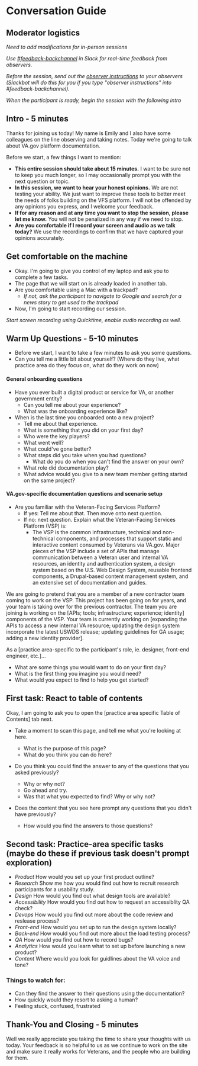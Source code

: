 # Conversation Guide

## Moderator logistics

*Need to add modifications for in-person sessions*

*Use [#feedback-backchannel](https://dsva.slack.com/messages/C40B45NJK/details/) in Slack for real-time feedback from observers.*

*Before the session, send out the [observer instructions](https://github.com/department-of-veterans-affairs/va.gov-team/blob/master/platform/research/during-research/howto-observer-instructions.md) to your observers (Slackbot will do this for you if you type "observer instructions" into #feedback-backchannel).*

*When the participant is ready, begin the session with the following intro*

## Intro - 5 minutes

Thanks for joining us today! My name is Emily and I also have some colleagues on the line observing and taking notes. Today we're going to talk about VA.gov platform documentation. 

Before we start, a few things I want to mention:

- **This entire session should take about 15 minutes.** I want to be sure not to keep you much longer, so I may occasionally prompt you with the next question or topic.
- **In this session, we want to hear your honest opinions.** We are not testing your ability. We just want to improve these tools to better meet the needs of folks building on the VFS platform. I will not be offended by any opinions you express, and I welcome your feedback.
- **If for any reason and at any time you want to stop the session, please let me know.** You will not be penalized in any way if we need to stop.
- **Are you comfortable if I record your screen and audio as we talk today?** We use the recordings to confirm that we have captured your opinions accurately.

## Get comfortable on the machine
* Okay. I'm going to give you control of my laptop and ask you to complete a few tasks.
* The page that we will start on is already loaded in another tab.
* Are you comfortable using a Mac with a trackpad?
    - *If not, ask the participant to navigate to Google and search for a news story to get used to the trackpad*
* Now, I'm going to start recording our session.

*Start screen recording using Quicktime, enable audio recording as well.*

## Warm Up Questions - 5-10 minutes
* Before we start, I want to take a few minutes to ask you some questions.
* Can you tell me a little bit about yourself? (Where do they live, what practice area do they focus on, what do they work on now)

#### General onboarding questions
* Have you ever built a digital product or service for VA, or another government entity?
   * Can you tell me about your experience?
   * What was the onboarding experience like?
* When is the last time you onboarded onto a new project?
   * Tell me about that experience.
   * What is something that you did on your first day?
   * Who were the key players?
   * What went well?
   * What could've gone better?
   * What steps did you take when you had questions?
       * What do you do when you can't find the answer on your own?
   * What role did documentation play?
   * What advice would you give to a new team member getting started on the same project?
   
#### VA.gov-specific documentation questions and scenario setup
* Are you familiar with the Veteran-Facing Services Platform?
    * If yes: Tell me about that. Then move onto next question.
    * If no: next question. Explain what the Veteran-Facing Services Platform (VSP) is:
      * The VSP is the common infrastructure, technical and non-technical components, and processes that support static and interactive content consumed by Veterans via VA.gov. Major pieces of the VSP include a set of APIs that manage communication between a Veteran user and internal VA resources, an identity and authentication system, a design system based on the U.S. Web Design System, reusable frontend components, a Drupal-based content management system, and an extensive set of documentation and guides.

We are going to pretend that you are a member of a new contractor team coming to work on the VSP. This project has been going on for years, and your team is taking over for the previous contractor. The team you are joining is working on the [APIs; tools; infrastructure; experience; identity] components of the VSP. Your team is currently working on [expanding the APIs to access a new internal VA resource; updating the design system incorporate the latest USWDS release; updating guidelines for GA usage; adding a new identity provider].

As a [practice area-specific to the participant's role, ie. designer, front-end engineer, etc.]... 
* What are some things you would want to do on your first day? 
* What is the first thing you imagine you would need?
* What would you expect to find to help you get started?

## First task: React to table of contents

Okay, I am going to ask you to open the [practice area specific Table of Contents] tab next.

* Take a moment to scan this page, and tell me what you're looking at here.
    * What is the purpose of this page?
    * What do you think you can do here?

* Do you think you could find the answer to any of the questions that you asked previously?
    * Why or why not?
    * Go ahead and try.
    * Was that what you expected to find? Why or why not?
    
 * Does the content that you see here prompt any questions that you didn't have previously?
     * How would you find the answers to those questions?

## Second task: Practice-area specific tasks (maybe do these if previous task doesn't prompt exploration)

* *Product* How would you set up your first product outline?
* *Research* Show me how you would find out how to recruit research participants for a usability study.
* *Design* How would you find out what design tools are available?
* *Accessibility* How would you find out how to request an accessiblity QA check?
* *Devops* How would you find out more about the code review and reslease process?
* *Front-end* How would you set up to run the design system locally?
* *Back-end* How would you find out more about the load testing process?
* *QA* How would you find out how to record bugs?
* *Analytics* How would you learn what to set up before launching a new product?
* *Content* Where would you look for guidlines about the VA voice and tone?
  
### Things to watch for:
* Can they find the answer to their questions using the documentation?
* How quickly would they resort to asking a human?
* Feeling stuck, confused, frustrated

## Thank-You and Closing - 5 minutes

Well we really appreciate you taking the time to share your thoughts with us today. Your feedback is so helpful to us as we continue to work on the site and make sure it really works for Veterans, and the people who are building for them.

